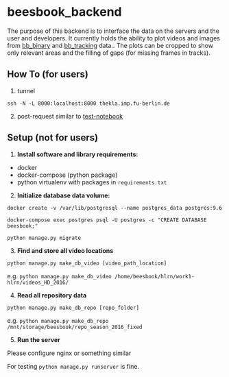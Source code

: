 # beesbook_backend

The purpose of this backend is to interface the data on the servers and the user and developers. It currently holds the ability to plot videos and images from [bb_binary](https://github.com/BioroboticsLab/bb_binary) and [bb_tracking](https://github.com/BioroboticsLab/bb_tracking) data..
The plots can be cropped to show only relevant areas and the filling of gaps (for missing frames in tracks).

## How To (for users)
1. tunnel

`ssh -N -L 8000:localhost:8000 thekla.imp.fu-berlin.de`

2. post-request similar to [test-notebook](https://github.com/BioroboticsLab/beesbook_backend/blob/master/plotter/tests/test.ipynb)


## Setup (not for users)

1. **Install software and library requirements:**
- docker
- docker-compose (python package)
- python virtualenv with packages in `requirements.txt`

2. **Initialize database data volume:**

`docker create -v /var/lib/postgresql --name postgres_data postgres:9.6`

`docker-compose exec postgres psql -U postgres -c "CREATE DATABASE beesbook;"`

`python manage.py migrate`

3. **Find and store all video locations**

`python manage.py make_db_video [video_path_location]`

e.g. `python manage.py make_db_video /home/beesbook/hlrn/work1-hlrn/videos_HD_2016/`

4. **Read all repository data**

`python manage.py make_db_repo [repo_folder]`

e.g. `python manage.py make_db_repo /mnt/storage/beesbook/repo_season_2016_fixed`

5. **Run the server**

Please configure nginx or something similar

For testing `python manage.py runserver` is fine.
